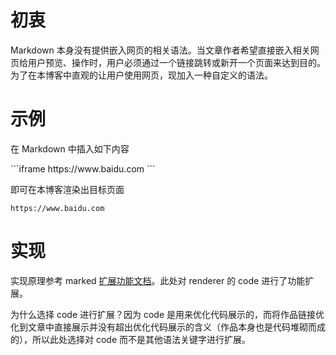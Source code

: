 # 初衷

Markdown 本身没有提供嵌入网页的相关语法。当文章作者希望直接嵌入相关网页给用户预览、操作时，用户必须通过一个链接跳转或新开一个页面来达到目的。为了在本博客中直观的让用户使用网页，现加入一种自定义的语法。

# 示例

在 Markdown 中插入如下内容

\`\`\`iframe
ht<span>tps://ww</span>w.baidu.com
\`\`\`

即可在本博客渲染出目标页面

```iframe
https://www.baidu.com
```

# 实现

实现原理参考 marked [扩展功能文档](https://marked.js.org/#/USING_PRO.md)。此处对 renderer 的 code 进行了功能扩展。

为什么选择 code 进行扩展？因为 code 是用来优化代码展示的，而将作品链接优化到文章中直接展示并没有超出优化代码展示的含义（作品本身也是代码堆砌而成的），所以此处选择对 code 而不是其他语法关键字进行扩展。